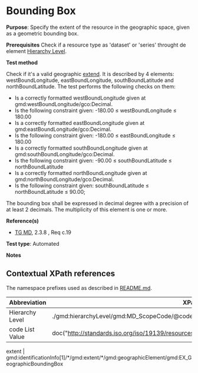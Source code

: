 # Bounding Box

**Purpose**: Specify the extent of the resource in the geographic space, given as a geometric bounding box.

**Prerequisites**
Check if a resource type as 'dataset' or 'series' throught de element [Hierarchy Level](#hierarchyLevel).

**Test method**

Check if it's a valid geographic [extend](#extent). It is described by 4 elements: westBoundLongitude, eastBoundLongitude, southBoundLatitude and northBoundLatitude. The test performs the following checks on them:
*	Is a correctly formatted westBoundLongitude given at gmd:westBoundLongitude/gco:Decimal.
*	Is the following constraint given: -180.00 ≤ westBoundLongitude ≤ 180.00
*	Is a correctly formatted eastBoundLongitude given at gmd:eastBoundLongitude/gco:Decimal.
*	Is the following constraint given: -180.00 ≤ eastBoundLongitude ≤ 180.00
*	Is a correctly formatted southBoundLongitude given at gmd:southBoundLongitude/gco:Decimal.
*	Is the following constraint given: -90.00 ≤ southBoundLatitude ≤ northBoundLatitude
*	Is a correctly formatted northBoundLongitude given at gmd:northBoundLongitude/gco:Decimal.
*	Is the following constraint given: southBoundLatitude ≤ northBoundLatitude ≤ 90.00;

The bounding box shall be expressed in decimal degree with a precision of at least 2 decimals.
The multiplicity of this element is one or more.

**Reference(s)**	 

* [TG MD](http://inspire.ec.europa.eu/id/ats/metadata/2.0/common/README#ref_TG_MD), 2.3.8 , Req c.19


**Test type**: Automated

**Notes**


## Contextual XPath references

The namespace prefixes used as described in [README.md](http://inspire.ec.europa.eu/id/ats/metadata/2.0/common/README#namespaces).

Abbreviation                                   |  XPath expression (relative to gmd:MD_Metadata)
-----------------------------------------------| -------------------------------------------------------------------------
<a name="hierarchyLevel"></a> Hierarchy Level | ./gmd:hierarchyLevel/gmd:MD_ScopeCode/@codeListValue
<a name="codeListValue"></a> code List Value | doc("http://standards.iso.org/iso/19139/resources/gmxCodelists.xml)//gmx:CodeListDictionary[@gml:id='MD_ScopeCode']//gml:identifier/text()

<a name="extent"></a> extent  | gmd:identificationInfo[1]/\*/gmd:extent/\*/gmd:geographicElement/gmd:EX_GeographicBoundingBox






